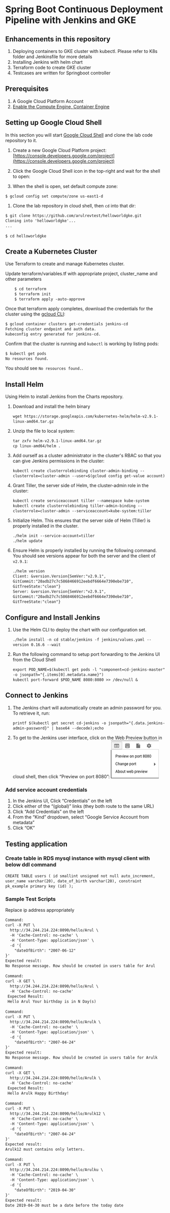 # Spring Boot Continuous Deployment Pipeline with Jenkins and GKE

## Enhancements in this repository

1. Deploying containers to GKE cluster with kubectl. Please refer to K8s folder and Jenkinsfile for more details
1. Installing Jenkins with helm chart
1. Terraform code to create GKE cluster
1. Testcases are written for Springboot controller


## Prerequisites
1. A Google Cloud Platform Account
1. [Enable the Compute Engine, Container Engine](https://console.cloud.google.com/flows/enableapi?apiid=compute_component,container)

## Setting up Google Cloud Shell
In this section you will start [Google Cloud Shell](https://cloud.google.com/cloud-shell/docs/) and clone the lab code repository to it.

1. Create a new Google Cloud Platform project: [https://console.developers.google.com/project](https://console.developers.google.com/project)

1. Click the Google Cloud Shell icon in the top-right and wait for the shell to open:


1. When the shell is open, set default compute zone:

  ```shell
  $ gcloud config set compute/zone us-east1-d
  ```

1. Clone the lab repository in cloud shell, then `cd` into that dir:

  ```shell
  $ git clone https://github.com/arulrevtest/helloworldgke.git
  Cloning into 'helloworldgke'...
  ...

  $ cd helloworldgke
  ```

## Create a Kubernetes Cluster
Use Terraform to create and manage Kubernetes cluster.

Update terraform/variables.tf with appropriate project, cluster_name and other parameters

```shell
    $ cd terraform
    $ terraform init
    $ terraform apply -auto-approve
```

Once that terraform apply completes, download the credentials for the cluster using the [gcloud CLI](https://cloud.google.com/sdk/):
```shell
$ gcloud container clusters get-credentials jenkins-cd
Fetching cluster endpoint and auth data.
kubeconfig entry generated for jenkins-cd.
```

Confirm that the cluster is running and `kubectl` is working by listing pods:

```shell
$ kubectl get pods
No resources found.
```
You should see `No resources found.`.

## Install Helm

Using Helm to install Jenkins from the Charts repository.

1. Download and install the helm binary

    ```shell
    wget https://storage.googleapis.com/kubernetes-helm/helm-v2.9.1-linux-amd64.tar.gz
    ```

1. Unzip the file to local system:

    ```shell
    tar zxfv helm-v2.9.1-linux-amd64.tar.gz
    cp linux-amd64/helm .
    ```

1. Add ourself as a cluster administrator in the cluster's RBAC so that you can give Jenkins permissions in the cluster:
    
    ```shell
    kubectl create clusterrolebinding cluster-admin-binding --clusterrole=cluster-admin --user=$(gcloud config get-value account)
    ```

1. Grant Tiller, the server side of Helm, the cluster-admin role in the cluster:

    ```shell
    kubectl create serviceaccount tiller --namespace kube-system
    kubectl create clusterrolebinding tiller-admin-binding --clusterrole=cluster-admin --serviceaccount=kube-system:tiller
    ```

1. Initialize Helm. This ensures that the server side of Helm (Tiller) is properly installed in the cluster.

    ```shell
    ./helm init --service-account=tiller
    ./helm update
    ```

1. Ensure Helm is properly installed by running the following command. You should see versions appear for both the server and the client of ```v2.9.1```:

    ```shell
    ./helm version
    Client: &version.Version{SemVer:"v2.9.1", GitCommit:"20adb27c7c5868466912eebdf6664e7390ebe710", GitTreeState:"clean"}
    Server: &version.Version{SemVer:"v2.9.1", GitCommit:"20adb27c7c5868466912eebdf6664e7390ebe710", GitTreeState:"clean"}
    ```

## Configure and Install Jenkins

1. Use the Helm CLI to deploy the chart with our configuration set.

    ```shell
    ./helm install -n cd stable/jenkins -f jenkins/values.yaml --version 0.16.6 --wait
    ```

1. Run the following command to setup port forwarding to the Jenkins UI from the Cloud Shell

    ```shell
    export POD_NAME=$(kubectl get pods -l "component=cd-jenkins-master" -o jsonpath="{.items[0].metadata.name}")
    kubectl port-forward $POD_NAME 8080:8080 >> /dev/null &
    ```

## Connect to Jenkins

1. The Jenkins chart will automatically create an admin password for you. To retrieve it, run:

    ```shell
    printf $(kubectl get secret cd-jenkins -o jsonpath="{.data.jenkins-admin-password}" | base64 --decode);echo
    ```

2. To get to the Jenkins user interface, click on the Web Preview button in cloud shell, then click “Preview on port 8080”:
![](img/preview-8080.png)

### Add service account credentials

1. In the Jenkins UI, Click “Credentials” on the left
1. Click either of the “(global)” links (they both route to the same URL)
1. Click “Add Credentials” on the left
1. From the “Kind” dropdown, select “Google Service Account from metadata”
1. Click “OK”


## Testing application

### Create table in RDS mysql instance with mysql client with below ddl command
```
CREATE TABLE users ( id smallint unsigned not null auto_increment, user_name varchar(20), date_of_birth varchar(20), constraint pk_example primary key (id) );

```

### Sample Test Scripts

Replace ip address appropriately

```
Command:
curl -X PUT \
  http://34.244.214.224:8090/hello/Arul \
  -H 'Cache-Control: no-cache' \
  -H 'Content-Type: application/json' \
  -d '{
    "dateOfBirth": "2007-06-12"
}'
Expected result:
No Response message. Row should be created in users table for Arul

Command:
curl -X GET \
  http://34.244.214.224:8090/hello/Arul \
  -H 'Cache-Control: no-cache'
 Expected Result:
 Hello Arul Your birthday is in N Day(s)

Command:
curl -X PUT \
  http://34.244.214.224:8090/hello/Arulk \
  -H 'Cache-Control: no-cache' \
  -H 'Content-Type: application/json' \
  -d '{
    "dateOfBirth": "2007-04-24"
}'
Expected result:
No Response message. Row should be created in users table for Arulk

Command:
curl -X GET \
  http://34.244.214.224:8090/hello/Arulk \
  -H 'Cache-Control: no-cache'
 Expected Result:
 Hello Arulk Happy Birthday!

Command:
curl -X PUT \
  http://34.244.214.224:8090/hello/Arulk12 \
  -H 'Cache-Control: no-cache' \
  -H 'Content-Type: application/json' \
  -d '{
    "dateOfBirth": "2007-04-24"
}'
Expected result:
Arulk12 must contains only letters.

Command:
curl -X PUT \
  http://34.244.214.224:8090/hello/Arulku \
  -H 'Cache-Control: no-cache' \
  -H 'Content-Type: application/json' \
  -d '{
    "dateOfBirth": "2019-04-30"
}'
Expected result:
Date 2019-04-30 must be a date before the today date
